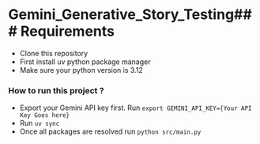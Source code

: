 # Gemini_Generative_Story_Testing### Requirements
-   Clone this repository
-   First install uv python package manager
-   Make sure your python version is 3.12

### How to run this project ?
-   Export your Gemini API key first. Run `export GEMINI_API_KEY={Your API Key Goes here}`
-   Run `uv sync`
-   Once all packages are resolved run `python src/main.py`